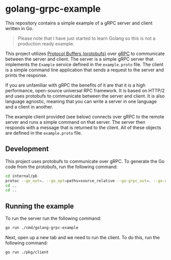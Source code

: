 # golang-grpc-example

This repository contains a simple example of a gRPC server and client written in Go.

> Please note that I have just started to learn Golang so this is not a production ready example.

This project utilizes [Protocol Buffers (protobufs)](https://protobuf.dev/) over [gRPC](https://grpc.io/) to communicate between the server and client. The server is a simple gRPC server that implements the `Example` service defined in the `example.proto` file. The client is a simple command line application that sends a request to the server and prints the response.

If you are unfamiliar with gRPC the benefits of it are that it is a high performance, open-source universal RPC framework. It is based on HTTP/2 and uses protobufs to communicate between the server and client. It is also language agnostic, meaning that you can write a server in one language and a client in another.

The example client provided (see below) connects over gRPC to the remote server and runs a simple command on that server. The server then responds with a message that is returned to the client. All of these objects are defined in the `example.proto` file.

## Development

This project uses protobufs to communicate over gRPC. To generate the Go code from the protobufs, run the following command:

```bash
cd internal/pb
protoc --go_out=. --go_opt=paths=source_relative --go-grpc_out=. --go-grpc_opt=paths=source_relative example.proto 
cd ..
cd ..
```

## Running the example

To run the server run the following command:

```bash
go run ./cmd/golang-grpc-example
```

Next, open up a new tab and we need to run the client. To do this, run the following command:

```bash
go run ./pkg/client
```
